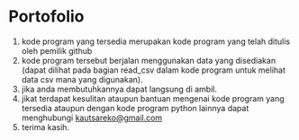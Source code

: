 # Portofolio
1. kode program yang tersedia merupakan kode program yang telah ditulis oleh pemilik github
2. kode program tersebut berjalan menggunakan data yang disediakan (dapat dilihat pada bagian read_csv dalam kode program untuk melihat
data csv mana yang digunakan).
3. jika anda membutuhkannya dapat langsung di ambil.
4. jikat terdapat kesulitan ataupun bantuan mengenai kode program yang tersedia ataupun dengan kode program python lainnya dapat menghubungi
kautsareko@gmail.com
5. terima kasih.
